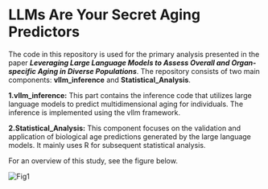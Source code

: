 # LLMs Are Your Secret Aging Predictors
The code in this repository is used for the primary analysis presented in the paper ***Leveraging Large Language Models to Assess Overall and Organ-specific Aging in Diverse Populations***. The repository consists of two main components: **vllm_inference** and **Statistical_Analysis**.

**1.vllm_inference:** This part contains the inference code that utilizes large language models to predict multidimensional aging for individuals. The inference is implemented using the vllm framework.

**2.Statistical_Analysis:** This component focuses on the validation and application of biological age predictions generated by the large language models. It mainly uses R for subsequent statistical analysis.

For an overview of this study, see the figure below.

![Fig1](https://github.com/user-attachments/assets/14cee582-748c-43be-860d-c35dc024cd9f)

